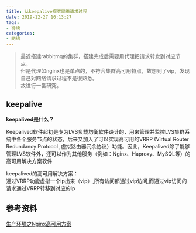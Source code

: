 ```yaml
---
title: 从keepalive探究网络请求过程
date: 2019-12-27 16:13:27
tags:
- 待续
categories:
- 网络
---
```


>最近搭建rabbitmq的集群，搭建完成后需要用代理把请求转发到对应节点，  
但是代理如nginx也是单点的，不符合集群高可用特点，故想到了vip，发现自己对网络请求过程不是很熟悉。  
故进行一番研究。

<!--more-->
## keepalive
**keepalived是什么？**

Keepalived软件起初是专为LVS负载均衡软件设计的，用来管理并监控LVS集群系统中各个服务节点的状态，后来又加入了可以实现高可用的VRRP (Virtual Router Redundancy Protocol ,虚拟路由器冗余协议）功能。因此，Keepalived除了能够管理LVS软件外，还可以作为其他服务（例如：Nginx、Haproxy、MySQL等）的高可用解决方案软件

keepalived的高可用解决方案：  
通过VRRP功能虚拟一个ip出来（vip）,所有访问都通过vip访问,而通过vip访问的请求通过VRRP转移到对应的ip

## 参考资料
[生产环境之Nginx高可用方案](https://www.cnblogs.com/SimpleWu/p/11004902.html)